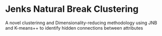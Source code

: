# Jenks Natural Break Clustering
 A novel clusterinng and Dimensionality-reducing methodology using JNB and K-means++ to identify hidden connections between attributes
